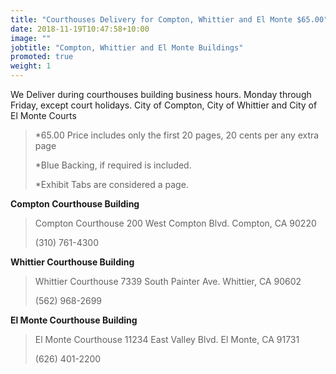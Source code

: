 ```yaml
---
title: "Courthouses Delivery for Compton, Whittier and El Monte $65.00"
date: 2018-11-19T10:47:58+10:00
image: ""
jobtitle: "Compton, Whittier and El Monte Buildings"
promoted: true
weight: 1
---
```


We Deliver during courthouses building business hours. Monday through Friday, except court holidays.
City of Compton, City of Whittier and City of El Monte Courts

> *65.00 Price includes only the first 20 pages, 20 cents per any extra page
> 
> *Blue Backing, if required is included.
>
> *Exhibit Tabs are considered a page. 

<strong> Compton Courthouse Building </strong>


>  Compton Courthouse
>  200 West Compton Blvd.
>  Compton, CA 90220
>
>  (310) 761-4300


<strong> Whittier Courthouse Building </strong>


>  Whittier Courthouse
>  7339 South Painter Ave.
>  Whittier, CA 90602
>
>  (562) 968-2699


<strong> El Monte Courthouse Building </strong>


>  El Monte Courthouse
>  11234 East Valley Blvd.
>  El Monte, CA 91731
>
>  (626) 401-2200